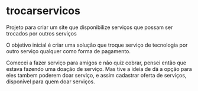 # trocarservicos
Projeto para criar um site que disponibilize serviços que possam ser trocados por outros serviços

O objetivo inicial é criar uma solução que troque serviço de tecnologia por outro serviço qualquer como forma de pagamento.

Comecei a fazer serviço para amigos e não quiz cobrar, pensei então que estava fazendo uma doação de serviço. Mas tive a ideia de dá a opção para eles tambem poderem doar serviço, e assim cadastrar oferta de serviços, disponível para quem doar serviços.
